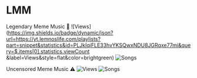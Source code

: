 # LMM
Legendary Meme Music 🎵
![Views](https://img.shields.io/badge/dynamic/json?url=https://yt.lemnoslife.com/playlists?part=snippet&statistics&id=PLJkIqiFLE33hvYKSQwxNDU8JGRqxe77mi&query=$.items[0].statistics.viewCount
&label=Views&style=flat&color=brightgreen) ![Songs](https://img.shields.io/badge/dynamic/json?label=Songs&query=$.items[0].contentDetails.itemCount&url=https%3A%2F%2Fyoutube.googleapis.com%2Fyoutube%2Fv3%2Fplaylists%3Fpart%3DcontentDetails%26key%3DAIzaSyCY9nqzZXqW78SlH6qXJKczKj38UaAGueQ%26id%3DPLJkIqiFLE33hvYKSQwxNDU8JGRqxe77mi&style=flat&color=brightgreen)

Uncensored Meme Music ⚠️
![Views](https://img.shields.io/badge/dynamic/json?url=https%3A%2F%2Fyt.lemnoslife.com%2Fplaylists%3Fpart%3Dstatistics%26id%3DPLJkIqiFLE33iaQz9eVJHZMzcVs3lV5asU&query=%24.items%5B0%5D.statistics.viewCount&label=Views&style=flat&color=brightred) ![Songs](https://img.shields.io/badge/dynamic/json?url=https%3A%2F%2Fyoutube.googleapis.com%2Fyoutube%2Fv3%2Fplaylists%3Fpart%3DcontentDetails%26key%3DAIzaSyCY9nqzZXqW78SlH6qXJKczKj38UaAGueQ%26id%3DPLJkIqiFLE33iaQz9eVJHZMzcVs3lV5asU&query=%24.items%5B0%5D.contentDetails.itemCount&label=Songs&style=flat&color=brightred)

